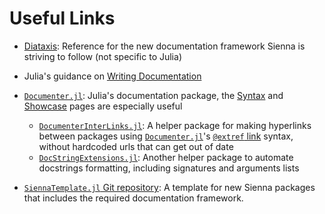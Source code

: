 # Useful Links

  - [Diataxis](https://diataxis.fr/): Reference for the new
    documentation framework Sienna is striving to follow (not specific to Julia)

  - Julia's guidance on [Writing Documentation](@extref)
  - [`Documenter.jl`](https://documenter.juliadocs.org/stable/): Julia's documentation
    package, the [Syntax](https://documenter.juliadocs.org/stable/man/syntax/) and
    [Showcase](https://documenter.juliadocs.org/stable/showcase/) pages are
    especially useful
    
      + [`DocumenterInterLinks.jl`](http://juliadocs.org/DocumenterInterLinks.jl/stable/): A helper
        package for making hyperlinks between packages using
        [`Documenter.jl`](https://documenter.juliadocs.org/stable/)'s [`@extref` link](@extref)
        syntax, without hardcoded urls that can get out of date
      + [`DocStringExtensions.jl`](https://docstringextensions.juliadocs.org/stable/): Another helper
        package to automate docstrings formatting, including signatures and arguments lists
  - [`SiennaTemplate.jl` Git repository](https://github.com/NREL-Sienna/SiennaTemplate.jl): A
    template for new Sienna packages that includes the required documentation framework.
